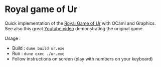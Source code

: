 # Royal game of Ur

Quick implementation of the [Royal Game of Ur](https://en.wikipedia.org/wiki/Royal_Game_of_Ur) with OCaml and Graphics.  
See also this great [Youtube video](https://www.youtube.com/watch?v=WZskjLq040I) demonstrating the original game.

Usage :

- Build : `dune build ur.exe`
- Run : `dune exec ./ur.exe`
- Follow instructions on screen (play with numbers on your keyboard)
